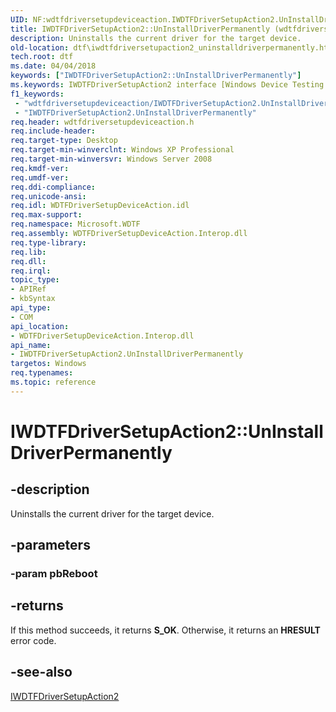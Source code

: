 ```yaml
---
UID: NF:wdtfdriversetupdeviceaction.IWDTFDriverSetupAction2.UnInstallDriverPermanently
title: IWDTFDriverSetupAction2::UnInstallDriverPermanently (wdtfdriversetupdeviceaction.h)
description: Uninstalls the current driver for the target device.
old-location: dtf\iwdtfdriversetupaction2_uninstalldriverpermanently.htm
tech.root: dtf
ms.date: 04/04/2018
keywords: ["IWDTFDriverSetupAction2::UnInstallDriverPermanently"]
ms.keywords: IWDTFDriverSetupAction2 interface [Windows Device Testing Framework],UnInstallDriverPermanently method, IWDTFDriverSetupAction2.UnInstallDriverPermanently, IWDTFDriverSetupAction2::UnInstallDriverPermanently, Microsoft.WDTF.IWDTFDriverSetupAction2.UnInstallDriverPermanently, Microsoft::WDTF::IWDTFDriverSetupAction2::UnInstallDriverPermanently, UnInstallDriverPermanently, UnInstallDriverPermanently method [Windows Device Testing Framework], UnInstallDriverPermanently method [Windows Device Testing Framework],IWDTFDriverSetupAction2 interface, dtf.iwdtfdriversetupaction2_uninstalldriverpermanently, wdtfdriversetupdeviceaction/IWDTFDriverSetupAction2::UnInstallDriverPermanently
f1_keywords:
 - "wdtfdriversetupdeviceaction/IWDTFDriverSetupAction2.UnInstallDriverPermanently"
 - "IWDTFDriverSetupAction2.UnInstallDriverPermanently"
req.header: wdtfdriversetupdeviceaction.h
req.include-header: 
req.target-type: Desktop
req.target-min-winverclnt: Windows XP Professional
req.target-min-winversvr: Windows Server 2008
req.kmdf-ver: 
req.umdf-ver: 
req.ddi-compliance: 
req.unicode-ansi: 
req.idl: WDTFDriverSetupDeviceAction.idl
req.max-support: 
req.namespace: Microsoft.WDTF
req.assembly: WDTFDriverSetupDeviceAction.Interop.dll
req.type-library: 
req.lib: 
req.dll: 
req.irql: 
topic_type:
- APIRef
- kbSyntax
api_type:
- COM
api_location:
- WDTFDriverSetupDeviceAction.Interop.dll
api_name:
- IWDTFDriverSetupAction2.UnInstallDriverPermanently
targetos: Windows
req.typenames: 
ms.topic: reference
---
```


# IWDTFDriverSetupAction2::UnInstallDriverPermanently


## -description



Uninstalls the current driver for the target device.



## -parameters




### -param pbReboot






## -returns



If this method succeeds, it returns **S_OK**. Otherwise, it returns an **HRESULT** error code.




## -see-also




<a href="/windows-hardware/drivers/ddi/wdtfdriversetupdeviceaction/nn-wdtfdriversetupdeviceaction-iwdtfdriversetupaction2">IWDTFDriverSetupAction2</a>
 

 
